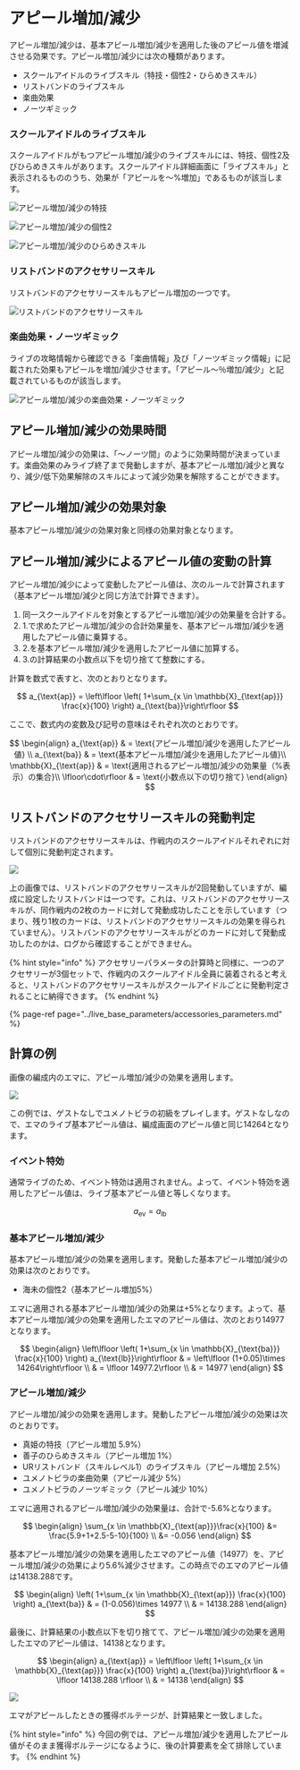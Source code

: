 # アピール増加/減少

アピール増加/減少は、基本アピール増加/減少を適用した後のアピール値を増減させる効果です。アピール増加/減少には次の種類があります。

* スクールアイドルのライブスキル（特技・個性2・ひらめきスキル）
* リストバンドのライブスキル
* 楽曲効果
* ノーツギミック

### スクールアイドルのライブスキル

スクールアイドルがもつアピール増加/減少のライブスキルには、特技、個性2及びひらめきスキルがあります。スクールアイドル詳細画面に「ライブスキル」と表示されるもののうち、効果が「アピールを〜%増加」であるものが該当します。

![&#x30A2;&#x30D4;&#x30FC;&#x30EB;&#x5897;&#x52A0;/&#x6E1B;&#x5C11;&#x306E;&#x7279;&#x6280;](../../.gitbook/assets/fig1-2-3a_appeal_increase_skill.jpg)

![&#x30A2;&#x30D4;&#x30FC;&#x30EB;&#x5897;&#x52A0;/&#x6E1B;&#x5C11;&#x306E;&#x500B;&#x6027;2](../../.gitbook/assets/fig1-2-3b_appeal_increase_individuality.jpg)

![&#x30A2;&#x30D4;&#x30FC;&#x30EB;&#x5897;&#x52A0;/&#x6E1B;&#x5C11;&#x306E;&#x3072;&#x3089;&#x3081;&#x304D;&#x30B9;&#x30AD;&#x30EB;](../../.gitbook/assets/fig1-2-3c_appeal_increase_inspirations.jpg)

### リストバンドのアクセサリースキル

リストバンドのアクセサリースキルもアピール増加の一つです。

![&#x30EA;&#x30B9;&#x30C8;&#x30D0;&#x30F3;&#x30C9;&#x306E;&#x30A2;&#x30AF;&#x30BB;&#x30B5;&#x30EA;&#x30FC;&#x30B9;&#x30AD;&#x30EB;](../../.gitbook/assets/fig1-2-3d_appeal_increase_wristband.jpg)

### 楽曲効果・ノーツギミック

ライブの攻略情報から確認できる「楽曲情報」及び「ノーツギミック情報」に記載された効果もアピールを増加/減少させます。「アピール〜％増加/減少」と記載されているものが該当します。

![&#x30A2;&#x30D4;&#x30FC;&#x30EB;&#x5897;&#x52A0;/&#x6E1B;&#x5C11;&#x306E;&#x697D;&#x66F2;&#x52B9;&#x679C;&#x30FB;&#x30CE;&#x30FC;&#x30C4;&#x30AE;&#x30DF;&#x30C3;&#x30AF;](../../.gitbook/assets/fig1-2-3e_appeal_increase_music.jpg)

## アピール増加/減少の効果時間

アピール増加/減少の効果は、「〜ノーツ間」のように効果時間が決まっています。楽曲効果のみライブ終了まで発動しますが、基本アピール増加/減少と異なり、減少/低下効果解除のスキルによって減少効果を解除することができます。

## アピール増加/減少の効果対象

基本アピール増加/減少の効果対象と同様の効果対象となります。

## アピール増加/減少によるアピール値の変動の計算

アピール増加/減少によって変動したアピール値は、次のルールで計算されます（基本アピール増加/減少と同じ方法で計算できます）。

1. 同一スクールアイドルを対象とするアピール増加/減少の効果量を合計する。
2. 1.で求めたアピール増加/減少の合計効果量を、基本アピール増加/減少を適用したアピール値に乗算する。
3. 2.を基本アピール増加/減少を適用したアピール値に加算する。
4. 3.の計算結果の小数点以下を切り捨てて整数にする。

計算を数式で表すと、次のとおりとなります。

$$
a_{\text{ap}} = \left\lfloor \left( 1+\sum_{x \in \mathbb{X}_{\text{ap}}} \frac{x}{100} \right) a_{\text{ba}}\right\rfloor
$$

ここで、数式内の変数及び記号の意味はそれぞれ次のとおりです。

$$
\begin{align}
  a_{\text{ap}} & = \text{アピール増加/減少を適用したアピール値} \\
  a_{\text{ba}} & = \text{基本アピール増加/減少を適用したアピール値}\\
  \mathbb{X}_{\text{ap}} & = \text{適用されるアピール増加/減少の効果量（%表示）の集合}\\
  \lfloor\cdot\rfloor & = \text{小数点以下の切り捨て}
\end{align}
$$

## リストバンドのアクセサリースキルの発動判定

リストバンドのアクセサリースキルは、作戦内のスクールアイドルそれぞれに対して個別に発動判定されます。

![](../../.gitbook/assets/fig1-2-3f_wristband_effect_log.jpg)

上の画像では、リストバンドのアクセサリースキルが2回発動していますが、編成に設定したリストバンドは一つです。これは、リストバンドのアクセサリースキルが、同作戦内の2枚のカードに対して発動成功したことを示しています（つまり、残り1枚のカードは、リストバンドのアクセサリースキルの効果を得られていません）。リストバンドのアクセサリースキルがどのカードに対して発動成功したのかは、ログから確認することができません。

{% hint style="info" %}
アクセサリーパラメータの計算時と同様に、一つのアクセサリーが3個セットで、作戦内のスクールアイドル全員に装着されると考えると、リストバンドのアクセサリースキルがスクールアイドルごとに発動判定されることに納得できます。
{% endhint %}

{% page-ref page="../live\_base\_parameters/accessories\_parameters.md" %}

## 計算の例

画像の編成内のエマに、アピール増加/減少の効果を適用します。

![](../../.gitbook/assets/fig1-2-3g_appeal_increase_calc_1.jpg)

この例では、ゲストなしでユメノトビラの初級をプレイします。ゲストなしなので、エマのライブ基本アピール値は、編成画面のアピール値と同じ14264となります。

### イベント特効

通常ライブのため、イベント特効は適用されません。よって、イベント特効を適用したアピール値は、ライブ基本アピール値と等しくなります。

$$
a_{\text{ev}} = a_{\text{lb}}
$$

### 基本アピール増加/減少

基本アピール増加/減少の効果を適用します。発動した基本アピール増加/減少の効果は次のとおりです。

* 海未の個性2（基本アピール増加5%）

エマに適用される基本アピール増加/減少の効果は+5%となります。よって、基本アピール増加/減少の効果を適用したエマのアピール値は、次のとおり14977となります。

$$
\begin{align} 
\left\lfloor \left( 1+\sum_{x \in \mathbb{X}_{\text{ba}}} \frac{x}{100} \right) a_{\text{lb}}\right\rfloor & = \left\lfloor  (1+0.05)\times 14264\right\rfloor \\
 & = \lfloor 14977.2\rfloor \\
  & = 14977
\end{align}
$$

### アピール増加/減少

アピール増加/減少の効果を適用します。発動したアピール増加/減少の効果は次のとおりです。

* 真姫の特技（アピール増加 5.9%）
* 善子のひらめきスキル（アピール増加 1%）
* URリストバンド（スキルレベル1）のライブスキル（アピール増加 2.5%）
* ユメノトビラの楽曲効果（アピール減少 5%）
* ユメノトビラのノーツギミック（アピール減少 10%）

エマに適用されるアピール増加/減少の効果量は、合計で-5.6%となります。

$$
\begin{align}
\sum_{x \in \mathbb{X}_{\text{ap}}}\frac{x}{100} &= \frac{5.9+1+2.5-5-10}{100} \\
 &= -0.056
\end{align}
$$

基本アピール増加/減少の効果を適用したエマのアピール値（14977）を、アピール増加/減少の効果により5.6%減少させます。この時点でのエマのアピール値は14138.288です。

$$
\begin{align} 
\left( 1+\sum_{x \in \mathbb{X}_{\text{ap}}} \frac{x}{100} \right) a_{\text{ba}} & = (1-0.056)\times 14977 \\
 & = 14138.288
\end{align}
$$

最後に、計算結果の小数点以下を切り捨てて、アピール増加/減少の効果を適用したエマのアピール値は、14138となります。

$$
\begin{align} 
a_{\text{ap}} = \left\lfloor \left( 1+\sum_{x \in \mathbb{X}_{\text{ap}}} \frac{x}{100} \right) a_{\text{ba}}\right\rfloor & = \lfloor 14138.288 \rfloor \\
 & = 14138
\end{align}
$$

![](../../.gitbook/assets/fig1-2-3h_appeal_increase_calc_2.jpg)

エマがアピールしたときの獲得ボルテージが、計算結果と一致しました。

{% hint style="info" %}
今回の例では、アピール増加/減少を適用したアピール値がそのまま獲得ボルテージになるように、後の計算要素を全て排除しています。
{% endhint %}

